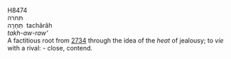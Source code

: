 <body>
  <p>H8474<br>  תּחרה  <br> תַּּחָרָה  ‎  tachârâh  <br><i>takh-aw-raw‘ </i><br>A factitious root from <a href="h2734.htm">2734</a> through the idea of the <i>heat</i> of jealousy; to <i>vie</i> with a rival: - close, contend.<br></p>
 </body>